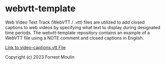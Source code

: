 # webvtt-template
Web Video Text Track (WebVTT / .vtt) files are utilized to add closed captions to web videos by specifying what text to display during designated time periods. The webvtt-template repository contains an example of a WebVTT file using a NOTE comment and closed captions in English.  

<a href="https://github.com/ffm5113/webvtt-template/blob/main/video-captions.vtt">Link to video-captions.vtt File</a>

Copyright (c) 2023 Forrest Moulin
